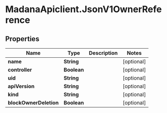 # MadanaApiclient.JsonV1OwnerReference

## Properties

Name | Type | Description | Notes
------------ | ------------- | ------------- | -------------
**name** | **String** |  | [optional] 
**controller** | **Boolean** |  | [optional] 
**uid** | **String** |  | [optional] 
**apiVersion** | **String** |  | [optional] 
**kind** | **String** |  | [optional] 
**blockOwnerDeletion** | **Boolean** |  | [optional] 


